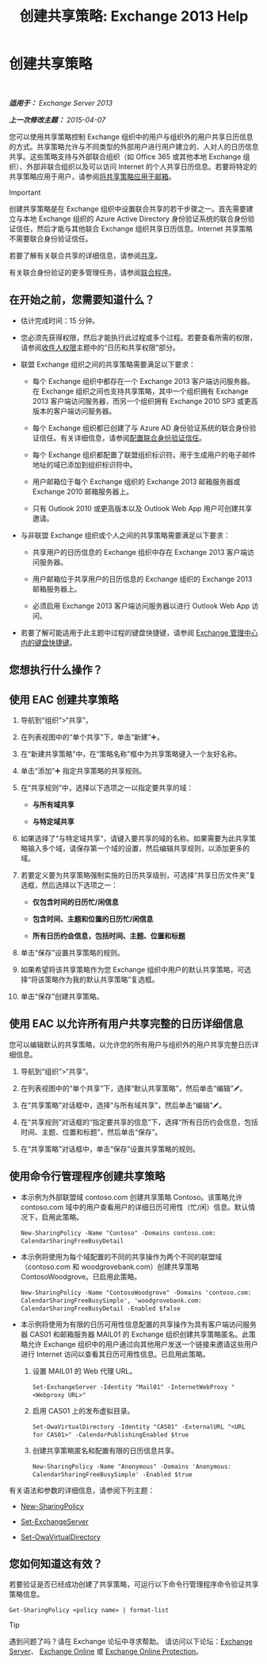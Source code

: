 ﻿---
title: '创建共享策略: Exchange 2013 Help'
TOCTitle: 创建共享策略
ms:assetid: cae8cab0-6265-448b-8add-5202cdb20678
ms:mtpsurl: https://technet.microsoft.com/zh-cn/library/JJ657494(v=EXCHG.150)
ms:contentKeyID: 50491697
ms.date: 01/11/2018
mtps_version: v=EXCHG.150
ms.translationtype: HT
---

# 创建共享策略

 

_**适用于：** Exchange Server 2013_

_**上一次修改主题：** 2015-04-07_

您可以使用共享策略控制 Exchange 组织中的用户与组织外的用户共享日历信息的方式。共享策略允许与不同类型的外部用户进行用户建立的、人对人的日历信息共享。这些策略支持与外部联合组织（如 Office 365 或其他本地 Exchange 组织）、外部非联合组织以及可以访问 Internet 的个人共享日历信息。若要将特定的共享策略应用于用户，请参阅[将共享策略应用于邮箱](apply-a-sharing-policy-to-mailboxes-exchange-2013-help.md)。

> [!IMPORTANT]  
> 创建共享策略是在 Exchange 组织中设置联合共享的若干步骤之一。首先需要建立与本地 Exchange 组织的 Azure Active Directory 身份验证系统的联合身份验证信任，然后才能与其他联合 Exchange 组织共享日历信息。Internet 共享策略不需要联合身份验证信任。


若要了解有关联合共享的详细信息，请参阅[共享](sharing-exchange-2013-help.md)。

有关联合身份验证的更多管理任务，请参阅[联合程序](federation-procedures-exchange-2013-help.md)。

## 在开始之前，您需要知道什么？

  - 估计完成时间：15 分钟。

  - 您必须先获得权限，然后才能执行此过程或多个过程。若要查看所需的权限，请参阅[收件人权限](recipients-permissions-exchange-2013-help.md)主题中的“日历和共享权限”部分。

  - 联盟 Exchange 组织之间的共享策略需要满足以下要求：
    
      - 每个 Exchange 组织中都存在一个 Exchange 2013 客户端访问服务器。在 Exchange 组织之间也支持共享策略，其中一个组织拥有 Exchange 2013 客户端访问服务器，而另一个组织拥有 Exchange 2010 SP3 或更高版本的客户端访问服务器。
    
      - 每个 Exchange 组织都已创建了与 Azure AD 身份验证系统的联合身份验证信任。有关详细信息，请参阅[配置联合身份验证信任](configure-a-federation-trust-exchange-2013-help.md)。
    
      - 每个 Exchange 组织都配置了联盟组织标识符。用于生成用户的电子邮件地址的域已添加到组织标识符中。
    
      - 用户邮箱位于每个 Exchange 组织的 Exchange 2013 邮箱服务器或 Exchange 2010 邮箱服务器上。
    
      - 只有 Outlook 2010 或更高版本以及 Outlook Web App 用户可创建共享邀请。

  - 与非联盟 Exchange 组织或个人之间的共享策略需要满足以下要求：
    
      - 共享用户的日历信息的 Exchange 组织中存在 Exchange 2013 客户端访问服务器。
    
      - 用户邮箱位于共享用户的日历信息的 Exchange 组织的 Exchange 2013 邮箱服务器上。
    
      - 必须启用 Exchange 2013 客户端访问服务器以进行 Outlook Web App 访问。

  - 若要了解可能适用于此主题中过程的键盘快捷键，请参阅 [Exchange 管理中心内的键盘快捷键](keyboard-shortcuts-in-the-exchange-admin-center-exchange-online-protection-help.md)。

## 您想执行什么操作？

## 使用 EAC 创建共享策略

1.  导航到“组织”\>“共享”。

2.  在列表视图中的“单个共享”下，单击“新建”![添加图标](images/JJ218640.c1e75329-d6d7-4073-a27d-498590bbb558(EXCHG.150).gif "添加图标")。

3.  在“新建共享策略”中，在“策略名称”框中为共享策略键入一个友好名称。

4.  单击“添加”![添加图标](images/JJ218640.c1e75329-d6d7-4073-a27d-498590bbb558(EXCHG.150).gif "添加图标") 指定共享策略的共享规则。

5.  在“共享规则”中，选择以下选项之一以指定要共享的域：
    
      - **与所有域共享**
    
      - **与特定域共享**

6.  如果选择了“与特定域共享”，请键入要共享的域的名称。如果需要为此共享策略输入多个域，请保存第一个域的设置，然后编辑共享规则，以添加更多的域。

7.  若要定义要为共享策略强制实施的日历共享级别，可选择“共享日历文件夹”复选框，然后选择以下选项之一：
    
      - **仅包含时间的日历忙/闲信息**
    
      - **包含时间、主题和位置的日历忙/闲信息**
    
      - **所有日历约会信息，包括时间、主题、位置和标题**

8.  单击“保存”设置共享策略的规则。

9.  如果希望将该共享策略作为您 Exchange 组织中用户的默认共享策略，可选择“将该策略作为我的默认共享策略”复选框。

10. 单击“保存”创建共享策略。

## 使用 EAC 以允许所有用户共享完整的日历详细信息

您可以编辑默认的共享策略，以允许您的所有用户与组织外的用户共享完整日历详细信息。

1.  导航到“组织”\>“共享”。

2.  在列表视图中的“单个共享”下，选择“默认共享策略”，然后单击“编辑”![编辑图标](images/Bb124582.6f53ccb2-1f13-4c02-bea0-30690e6ea71d(EXCHG.150).gif "编辑图标")。

3.  在“共享策略”对话框中，选择“与所有域共享”，然后单击“编辑”![编辑图标](images/Bb124582.6f53ccb2-1f13-4c02-bea0-30690e6ea71d(EXCHG.150).gif "编辑图标")。

4.  在“共享规则”对话框的“指定要共享的信息”下，选择“所有日历约会信息，包括时间、主题、位置和标题”，然后单击“保存”。

5.  在“共享策略”对话框中，单击“保存”设置共享策略的规则。

## 使用命令行管理程序创建共享策略

  - 本示例为外部联盟域 contoso.com 创建共享策略 Contoso。该策略允许 contoso.com 域中的用户查看用户的详细日历可用性（忙/闲）信息。默认情况下，启用此策略。
    
        New-SharingPolicy -Name "Contoso" -Domains contoso.com: CalendarSharingFreeBusyDetail

  - 本示例将使用为每个域配置的不同的共享操作为两个不同的联盟域（contoso.com 和 woodgrovebank.com）创建共享策略 ContosoWoodgrove。已启用此策略。
    
        New-SharingPolicy -Name "ContosoWoodgrove" -Domains 'contoso.com: CalendarSharingFreeBusySimple', 'woodgrovebank.com: CalendarSharingFreeBusyDetail -Enabled $false

  - 本示例将使用为有限的日历可用性信息配置的共享操作为具有客户端访问服务器 CAS01 和邮箱服务器 MAIL01 的 Exchange 组织创建共享策略匿名。此策略允许 Exchange 组织中的用户通过向其他用户发送一个链接来邀请这些用户进行 Internet 访问以查看其日历可用性信息。已启用此策略。
    
    1.  设置 MAIL01 的 Web 代理 URL。
        
            Set-ExchangeServer -Identity "Mail01" -InternetWebProxy "<Webproxy URL>"
    
    2.  启用 CAS01 上的发布虚拟目录。
        
            Set-OwaVirtualDirectory -Identity "CAS01" -ExternalURL "<URL for CAS01>" -CalendarPublishingEnabled $true
    
    3.  创建共享策略匿名和配置有限的日历信息共享。
        
            New-SharingPolicy -Name "Anonymous" -Domains 'Anonymous: CalendarSharingFreeBusySimple' -Enabled $true

有关语法和参数的详细信息，请参阅下列主题：

  - [New-SharingPolicy](https://technet.microsoft.com/zh-cn/library/dd298186\(v=exchg.150\))

  - [Set-ExchangeServer](https://technet.microsoft.com/zh-cn/library/bb123716\(v=exchg.150\))

  - [Set-OwaVirtualDirectory](https://technet.microsoft.com/zh-cn/library/bb123515\(v=exchg.150\))

## 您如何知道这有效？

若要验证是否已经成功创建了共享策略，可运行以下命令行管理程序命令验证共享策略信息。

    Get-SharingPolicy <policy name> | format-list

> [!TIP]  
> 遇到问题了吗？请在 Exchange 论坛中寻求帮助。 请访问以下论坛：<a href="https://go.microsoft.com/fwlink/p/?linkid=60612">Exchange Server</a>、 <a href="https://go.microsoft.com/fwlink/p/?linkid=267542">Exchange Online</a> 或 <a href="https://go.microsoft.com/fwlink/p/?linkid=285351">Exchange Online Protection</a>。

